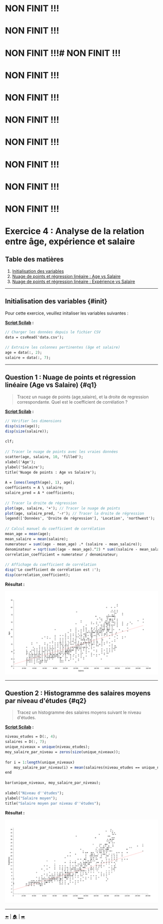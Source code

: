 # NON FINIT !!!
# NON FINIT !!!

# NON FINIT !!!# NON FINIT !!!
# NON FINIT !!!
# NON FINIT !!!
# NON FINIT !!!
# NON FINIT !!!
# NON FINIT !!!


# NON FINIT !!!
# NON FINIT !!!

# Exercice 4 : Analyse de la relation entre âge, expérience et salaire

## Table des matières
1. [Initialisation des variables](#init)
2. [Nuage de points et régression linéaire : Age vs Salaire](#q1)
3. [Nuage de points et régression linéaire : Expérience vs Salaire](#q2)

---

## Initialisation des variables {#init}

Pour cette exercice, veuillez initaliser les variables suivantes :

**[Script Scilab](scripts/init.sce) :**

```scilab
// Charger les données depuis le fichier CSV
data = csvRead('data.csv');

// Extraire les colonnes pertinentes (âge et salaire)
age = data(:, 2);
salaire = data(:, 7);
```

---

## Question 1 : Nuage de points et régression linéaire (Age vs Salaire) {#q1}

> Tracez un nuage de points (age,salaire), et la droite de regression correspondante. Quel est le coefficient de corrélation ?

**[Script Scilab](scripts/q1.sce) :**

```scilab
// Vérifier les dimensions
disp(size(age));
disp(size(salaire));

clf;

// Tracer le nuage de points avec les vraies données
scatter(age, salaire, 10, 'filled');
xlabel('Age');
ylabel('Salaire');
title('Nuage de points : Age vs Salaire');

A = [ones(length(age), 1), age];
coefficients = A \ salaire;
salaire_pred = A * coefficients;

// Tracer la droite de régression
plot(age, salaire, '+'); // Tracer le nuage de points
plot(age, salaire_pred, '-r'); // Tracer la droite de régression
legend(['Données', 'Droite de régression'], 'Location', 'northwest');

// Calcul manuel du coefficient de corrélation
mean_age = mean(age);
mean_salaire = mean(salaire);
numerateur = sum((age - mean_age) .* (salaire - mean_salaire));
denominateur = sqrt(sum((age - mean_age).^2) * sum((salaire - mean_salaire).^2));
correlation_coefficient = numerateur / denominateur;

// Affichage du coefficient de corrélation
disp('Le coefficient de corrélation est :');
disp(correlation_coefficient);
```

**Résultat :**

![q1](img/q1.png)

---

## Question 2 : Histogramme des salaires moyens par niveau d'études {#q2}

> Tracez un histogramme des salaires moyens suivant le niveau d'études.

**[Script Scilab](scripts/q2.sce) :**

```scilab
niveau_etudes = D(:, 4);
salaires = D(:, 7);
unique_niveaux = unique(niveau_etudes);
moy_salaire_par_niveau = zeros(size(unique_niveaux));

for i = 1:length(unique_niveaux)
    moy_salaire_par_niveau(i) = mean(salaires(niveau_etudes == unique_niveaux(i)));
end

bar(unique_niveaux, moy_salaire_par_niveau);

xlabel("Niveau d''études");
ylabel("Salaire moyen");
title("Salaire moyen par niveau d''études");
```

**Résultat :**

![q2](img/q2.png)


---

[⬅️](../EXO3/ "Exercice précédent (Exercice 3)") | [🏠](../ "Retour au sommaire") | [➡️](../EXO5/ "Exercice suivant (Exercice 5)")